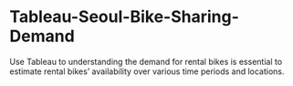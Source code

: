 # Tableau-Seoul-Bike-Sharing-Demand
Use Tableau to understanding the demand for rental bikes is essential to estimate rental bikes’ availability over various time periods and locations.

